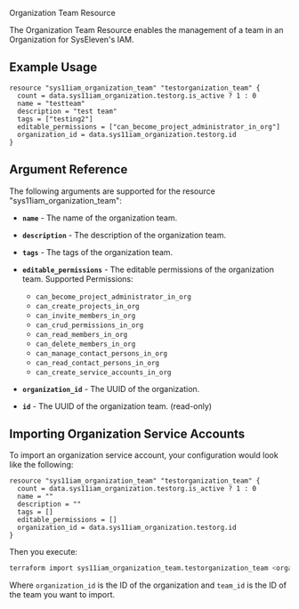Organization Team Resource

The Organization Team Resource enables the management of a team in an Organization for SysEleven's IAM.

## Example Usage

```hcl
resource "sys11iam_organization_team" "testorganization_team" {
  count = data.sys11iam_organization.testorg.is_active ? 1 : 0
  name = "testteam"
  description = "test team"
  tags = ["testing2"]
  editable_permissions = ["can_become_project_administrator_in_org"]
  organization_id = data.sys11iam_organization.testorg.id
}
```

## Argument Reference
The following arguments are supported for the resource "sys11iam_organization_team":

* **`name`** - The name of the organization team.
* **`description`** - The description of the organization team.
* **`tags`** - The tags of the organization team.
* **`editable_permissions`** - The editable permissions of the organization team.
    Supported Permissions:
    * `can_become_project_administrator_in_org`
    * `can_create_projects_in_org`
    * `can_invite_members_in_org`
    * `can_crud_permissions_in_org`
    * `can_read_members_in_org`
    * `can_delete_members_in_org`
    * `can_manage_contact_persons_in_org`
    * `can_read_contact_persons_in_org`
    * `can_create_service_accounts_in_org`

* **`organization_id`** - The UUID of the organization.
* **`id`** - The UUID of the organization team. (read-only)

## Importing Organization Service Accounts

To import an organization service account, your configuration would look like the following:

```hcl
resource "sys11iam_organization_team" "testorganization_team" {
  count = data.sys11iam_organization.testorg.is_active ? 1 : 0
  name = ""
  description = ""
  tags = []
  editable_permissions = []
  organization_id = data.sys11iam_organization.testorg.id
}

```
Then you execute:

```bash
terraform import sys11iam_organization_team.testorganization_team <organization_id,team_id>
```

Where `organization_id` is the ID of the organization and `team_id` is the ID of the team you want to import.

